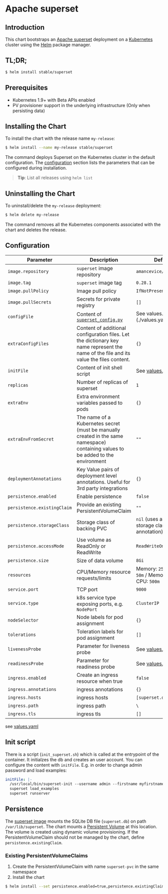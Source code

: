 # Apache superset

## Introduction

This chart bootstraps an [Apache superset](https://superset.incubator.apache.org/) deployment on a [Kubernetes](http://kubernetes.io) cluster using the [Helm](https://helm.sh) package manager.

## TL;DR;

```bash
$ helm install stable/superset
```

## Prerequisites

- Kubernetes 1.9+ with Beta APIs enabled
- PV provisioner support in the underlying infrastructure (Only when persisting data)

## Installing the Chart

To install the chart with the release name `my-release`:

```bash
$ helm install --name my-release stable/superset
```

The command deploys Superset on the Kubernetes cluster in the default configuration. The [configuration](#configuration) section lists the parameters that can be configured during installation.

> **Tip**: List all releases using `helm list`

## Uninstalling the Chart

To uninstall/delete the `my-release` deployment:

```bash
$ helm delete my-release
```

The command removes all the Kubernetes components associated with the chart and deletes the release.

## Configuration

| Parameter                  | Description                                     | Default                                                      |
| -------------------------- | ----------------------------------------------- | ------------------------------------------------------------ |
| `image.repository`         | `superset` image repository                     | `amancevice/superset`                                        |
| `image.tag`                | `superset` image tag                            | `0.28.1`                                                     |
| `image.pullPolicy`         | Image pull policy                               | `IfNotPresent`                                               |
| `image.pullSecrets`        | Secrets for private registry                    | `[]`                                                         |
| `configFile`               | Content of [`superset_config.py`](https://superset.incubator.apache.org/installation.html) | See values.yaml](./values.yaml) |
| `extraConfigFiles`         | Content of additional configuration files. Let the dictionary key name represent the name of the file and its value the files content. | `{}` |
| `initFile`                 | Content of init shell script                    | See [values.yaml](./values.yaml)                             |
| `replicas`                 | Number of replicas of superset                  | `1`                                                          |
| `extraEnv`                 | Extra environment variables passed to pods      | `{}`                                                         |
| `extraEnvFromSecret`       | The name of a Kubernetes secret (must be manually created in the same namespace) containing values to be added to the environment | `""` |
| `deploymentAnnotations`              | Key Value pairs of deployment level annotations. Useful for 3rd party integrations | `{}` |
| `persistence.enabled`      | Enable persistence                              | `false`                                                      |
| `persistence.existingClaim`| Provide an existing PersistentVolumeClaim       | `""`                                                         |
| `persistence.storageClass` | Storage class of backing PVC                    | `nil` (uses alpha storage class annotation)                  |
| `persistence.accessMode`   | Use volume as ReadOnly or ReadWrite             | `ReadWriteOnce`                                              |
| `persistence.size`         | Size of data volume                             | `8Gi`                                                        |
| `resources`                | CPU/Memory resource requests/limits             | Memory: `256Mi`, CPU: `50m`   / Memory: `500Mi`, CPU: `500m` |
| `service.port`             | TCP port                                        | `9000`                                                       |
| `service.type`             | k8s service type exposing ports, e.g. `NodePort`| `ClusterIP`                                                  |
| `nodeSelector`             | Node labels for pod assignment                  | `{}`                                                         |
| `tolerations`              | Toleration labels for pod assignment            | `[]`                                                         |
| `livenessProbe`            | Parameter for liveness probe                    | See [values.yaml](./values.yaml)                             |
| `readinessProbe`           | Parameter for readiness probe                   | See [values.yaml](./values.yaml)                             |
| `ingress.enabled`          | Create an ingress resource when true            | `false`                                                      |
| `ingress.annotations`      | ingress annotations                             | `{}`                                                         |
| `ingress.hosts`            | ingress hosts                                   | `[superset.domain.com]`                                      |
| `ingress.path`             | ingress path                                    | `\`                                                          |
| `ingress.tls`              | ingress tls                                     | `[]`                                                         |

 see [values.yaml](./values.yaml)

## Init script

There is a script (`init_superset.sh`) which is called at the entrypoint of the container. It initialzes the db and creates an user account. You can configure the content with `initFile`. E.g. in order to change admin password and load examples:

```yaml
initFile: |-
  /usr/local/bin/superset-init --username admin --firstname myfirstname --lastname mylastname --email admin@fab.org --password mypassword
  superset load_examples
  superset runserver
```

## Persistence

The [superset image](https://hub.docker.com/r/amancevice/superset/) mounts the SQLite DB file (`superset.db`) on path `/var/lib/superset`. The chart mounts a [Persistent Volume](http://kubernetes.io/docs/user-guide/persistent-volumes/) at this location. The volume is created using dynamic volume provisioning. If the PersistentVolumeClaim should not be managed by the chart, define `persistence.existingClaim`.

### Existing PersistentVolumeClaims

1. Create the PersistentVolumeClaim with name `superset-pvc` in the same namespace
1. Install the chart

```bash
$ helm install --set persistence.enabled=true,persistence.existingClaim=superset-pvc stable/superset
```

